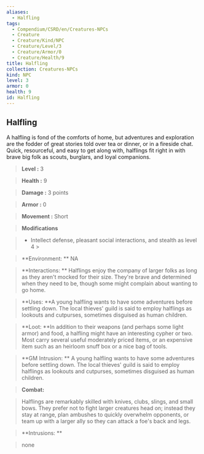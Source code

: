```yaml
---
aliases:
  - Halfling
tags:
  - Compendium/CSRD/en/Creatures-NPCs
  - Creature
  - Creature/Kind/NPC
  - Creature/Level/3
  - Creature/Armor/0
  - Creature/Health/9
title: Halfling
collection: Creatures-NPCs
kind: NPC
level: 3
armor: 0
health: 9
id: Halfling
---
```

## Halfling    
A halfling is fond of the comforts of home, but adventures and exploration are the fodder of great stories told over tea or dinner, or in a fireside chat. Quick, resourceful, and easy to get along with, halflings fit right in with brave big folk as scouts, burglars, and loyal companions.    
  
    
> **Level :** 3    
> **Health :** 9    
> **Damage :** 3 points    
> **Armor :** 0    
> **Movement :** Short    
> **Modifications**    
>- Intellect defense, pleasant social interactions, and stealth as level 4 >  
>    
> **Environment: ** NA    
> **Interactions: ** Halflings enjoy the company of larger folks as long as they aren't mocked for their size. They're brave and determined when they need to be, though some might complain about wanting to go home.    
> **Uses: **A young halfling wants to have some adventures before settling down. The local thieves' guild is said to employ halflings as lookouts and cutpurses, sometimes disguised as human children.    
> **Loot: **In addition to their weapons (and perhaps some light armor) and food, a halfling might have an interesting cypher or two. Most carry several useful moderately priced items, or an expensive item such as an heirloom snuff box or a nice bag of tools.    
> **GM Intrusion: ** A young halfling wants to have some adventures before settling down. The local thieves' guild is said to employ halflings as lookouts and cutpurses, sometimes disguised as human children.    
  
> **Combat:**   
> Halflings are remarkably skilled with knives, clubs, slings, and small bows. They prefer not to fight larger creatures head on; instead they stay at range, plan ambushes to quickly overwhelm opponents, or team up with a larger ally so they can attack a foe's back and legs.    
    
  
> **Intrusions: **   
> none    
